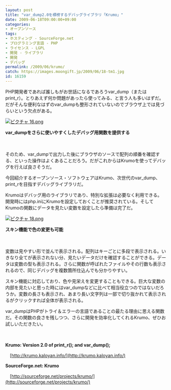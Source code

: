 ```yaml
---
layout: post
title: "var_dump2.0を標榜するデバッグライブラリ「Krumo」"
date: 2009-06-18T09:00:00+09:00
categories:
- オープンソース
tags: 
- ホスティング - SourceForge.net
- プログラミング言語 - PHP
- ライセンス - LGPL
- 開発 - ライブラリ
- 開発
- デバッグ
permalink: /2009/06/krumo/
catch: https://images.moongift.jp/2009/06/18-tm1.jpg
id: 16159
---
```

PHP開発者であれば誰しもがお世話になるであろうvar\_dump（またはprint\_r）。とりあえず何か問題があったら使ってみる、と言う人も多いはずだ。だがそんな便利なはずのvar\_dumpも整形されていないのでブラウザ上では見づらいという欠点がある。

  

[![ピクチャ 16.png](https://images.moongift.jp/2009/06/16-tm.jpg)](https://images.moongift.jp/2009/06/16.png)  
  
**var\_dumpをさらに使いやすくしたデバッグ用関数を提供する**

  

　

  

そのため、var\_dumpで出力した後にブラウザのソースで配列の順番を確認する、といった操作はよくあることだろう。だがこれからはKrumoを使ってデバッグを行えば良さそうだ。

  

今回紹介するオープンソース・ソフトウェアはKrumo、次世代のvar\_dump、print\_rを目指すデバッグライブラリだ。

  
<!--more-->

Krumoはデバッグ用のライブラリであり、特別な拡張は必要なく利用できる。開発時にはphp.iniにKrumoを設定しておくことが推奨されている。そしてKrumoの関数にデータを見たい変数を設定したら準備は完了だ。

  

[![ピクチャ 18.png](https://images.moongift.jp/2009/06/18-tm1.jpg)](https://images.moongift.jp/2009/06/181.png)  
  
**スキン機能で色の変更も可能**

  

　

  

変数は見やすい形で並んで表示される。配列はキーごとに多段で表示される。いきなり全てが表示されない分、見たいデータだけを確認することができる。データは変数の型も表示される。さらに関数が呼ばれたファイルやその行数も表示されるので、同じデバッグを複数箇所仕込んでも分かりやすい。

  

スキン機能に対応しており、色や見栄えを変更することもできる。巨大な変数の内部を見たいと思った時にはvar\_dumpなどに比べて相当役立つのではないだろうか。変数の長さも表示され、あまり長い文字列は一部で切り抜かれて表示されるがクリックすれば全体が表示される。

  

var\_dumpはPHPがトライ＆エラーの言語であることの最たる理由に思える関数だ。その関数の良さを残しつつ、さらに開発を効率化してくれるKrumo、ぜひお試しいただきたい。

  

　

  

**Krumo: Version 2.0 of print\_r(); and var\_dump();**  
  
　[http://krumo.kaloyan.info/](http://krumo.kaloyan.info/)

  

**SourceForge.net: Krumo**  
  
　[http://sourceforge.net/projects/krumo/](http://sourceforge.net/projects/krumo/)

  
